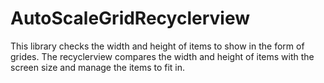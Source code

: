 # AutoScaleGridRecyclerview

This library checks the width and height of items to show in the form of grides. The recyclerview compares the width and height of items with the screen size and manage the items to fit in.
